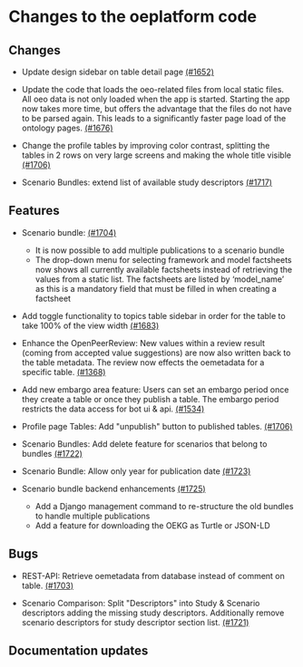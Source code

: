 # Changes to the oeplatform code

## Changes

- Update design sidebar on table detail page [(#1652)](https://github.com/OpenEnergyPlatform/oeplatform/pull/1652)

- Update the code that loads the oeo-related files from local static files. All oeo data is not only loaded when the app is started. Starting the app now takes more time, but offers the advantage that the files do not have to be parsed again. This leads to a significantly faster page load of the ontology pages. [(#1676)](https://github.com/OpenEnergyPlatform/oeplatform/pull/1676)

- Change the profile tables by improving color contrast, splitting the tables in 2 rows on very large screens and making the whole title visible [(#1706)](https://github.com/OpenEnergyPlatform/oeplatform/pull/1706)

- Scenario Bundles: extend list of available study descriptors [(#1717)](https://github.com/OpenEnergyPlatform/oeplatform/pull/1717)

## Features

- Scenario bundle: [(#1704)](https://github.com/OpenEnergyPlatform/oeplatform/pull/1704)

  - It is now possible to add multiple publications to a scenario bundle
  - The drop-down menu for selecting framework and model factsheets now shows all currently available factsheets instead of retrieving the values from a static list. The factsheets are listed by ‘model_name’ as this is a mandatory field that must be filled in when creating a factsheet

- Add toggle functionality to topics table sidebar in order for the table to take 100% of the view width [(#1683)](https://github.com/OpenEnergyPlatform/oeplatform/pull/1683)

- Enhance the OpenPeerReview: New values within a review result (coming from accepted value suggestions) are now also written back to the table metadata. The review now effects the oemetadata for a specific table. [(#1368)](https://github.com/OpenEnergyPlatform/oeplatform/pull/1368)

- Add new embargo area feature: Users can set an embargo period once they create a table or once they publish a table. The embargo period restricts the data access for bot ui & api. [(#1534)](https://github.com/OpenEnergyPlatform/oeplatform/pull/1534)

- Profile page Tables: Add "unpublish" button to published tables. [(#1706)](https://github.com/OpenEnergyPlatform/oeplatform/pull/1706)

- Scenario Bundles: Add delete feature for scenarios that belong to bundles [(#1722)](https://github.com/OpenEnergyPlatform/oeplatform/pull/1722)

- Scenario Bundle: Allow only year for publication date [(#1723)](https://github.com/OpenEnergyPlatform/oeplatform/pull/1723)

- Scenario bundle backend enhancements [(#1725)](https://github.com/OpenEnergyPlatform/oeplatform/pull/1725)
  - Add a Django management command to re-structure the old bundles to handle multiple publications
  - Add a feature for downloading the OEKG as Turtle or JSON-LD


## Bugs

- REST-API: Retrieve oemetadata from database instead of comment on table. [(#1703)](https://github.com/OpenEnergyPlatform/oeplatform/pull/1703)

- Scenario Comparison: Split "Descriptors" into Study & Scenario descriptors adding the missing study descriptors. Additionally remove scenario descriptors for study descriptor section list. [(#1721)](https://github.com/OpenEnergyPlatform/oeplatform/pull/1721)

## Documentation updates
